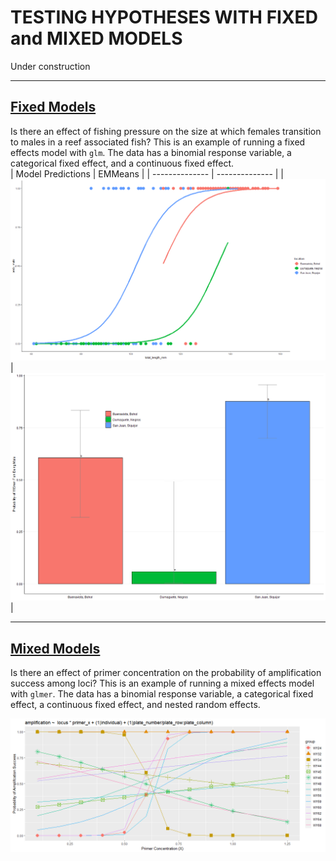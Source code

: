 # TESTING HYPOTHESES WITH FIXED and MIXED MODELS

Under construction

---

## [Fixed Models](fixed_models_binom.md)

Is there an effect of fishing pressure on the size at which females transition to males in a reef associated fish?  This is an example of running a fixed effects model with `glm`. The data has a binomial response variable, a categorical fixed effect, and a continuous fixed effect.  
| Model Predictions | EMMeans |
| -------------- | -------------- |
|![](Rplot06.png) | ![](Rplot07.png)|

---

## [Mixed Models](mixed_models_binom.md)

Is there an effect of primer concentration on the probability of amplification success among loci? This is an example of running a mixed effects model with `glmer`.  The data has a binomial response variable, a categorical fixed effect, a continuous fixed effect, and nested random effects.

![](Rplot08.png)